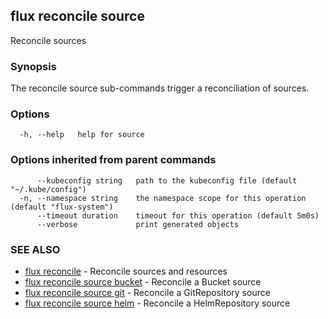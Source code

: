 ## flux reconcile source

Reconcile sources

### Synopsis

The reconcile source sub-commands trigger a reconciliation of sources.

### Options

```
  -h, --help   help for source
```

### Options inherited from parent commands

```
      --kubeconfig string   path to the kubeconfig file (default "~/.kube/config")
  -n, --namespace string    the namespace scope for this operation (default "flux-system")
      --timeout duration    timeout for this operation (default 5m0s)
      --verbose             print generated objects
```

### SEE ALSO

* [flux reconcile](flux_reconcile.md)	 - Reconcile sources and resources
* [flux reconcile source bucket](flux_reconcile_source_bucket.md)	 - Reconcile a Bucket source
* [flux reconcile source git](flux_reconcile_source_git.md)	 - Reconcile a GitRepository source
* [flux reconcile source helm](flux_reconcile_source_helm.md)	 - Reconcile a HelmRepository source

